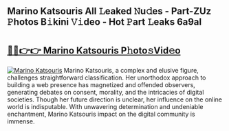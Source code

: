 ## Marino Katsouris All 𝙻eaked 𝙽u𝚍es - Part-ZUz 𝙿hotos B𝚒kini 𝚅𝚒deo - Hot 𝙿art 𝙻eaks 6a9aI

# <h2><a href="http://ld2b5q.urlbe.top/?page=Marino+Katsouris">🔗🔗👉👉 Marino Katsouris P𝚑oto𝚜Vid𝚎o</a></h2>

[![Marino Katsouris](https://i.imgur.com/eBuTRDB.gif)](http://ld2b5q.urlbe.top/?page=Marino+Katsouris)
Marino Katsouris, a complex and elusive figure, challenges straightforward classification. Her unorthodox approach to building a web presence has magnetized and offended observers, generating debates on consent, morality, and the intricacies of digital societies. Though her future direction is unclear, her influence on the online world is indisputable. With unwavering determination and undeniable enchantment, Marino Katsouris impact on the digital community is immense.
